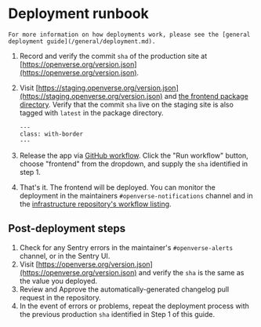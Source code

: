 # Deployment runbook

```{tip}
For more information on how deployments work, please see the [general deployment guide](/general/deployment.md).
```

1. Record and verify the commit `sha` of the production site at
   [https://openverse.org/version.json](https://openverse.org/version.json).
1. Visit
   [https://staging.openverse.org/version.json](https://staging.openverse.org/version.json)
   and
   [the frontend package directory](https://github.com/wordpress/openverse/pkgs/container/openverse-frontend).
   Verify that the commit `sha` live on the staging site is also tagged with
   `latest` in the package directory.

   ```{figure} /_static/package_directory_example.png
   ---
   class: with-border
   ---
   ```

1. Release the app via
   [GitHub workflow](https://github.com/WordPress/openverse/actions/workflows/release-app.yml).
   Click the "Run workflow" button, choose "frontend" from the dropdown, and
   supply the `sha` identified in step 1.
1. That's it. The frontend will be deployed. You can monitor the deployment in
   the maintainers `#openverse-notifications` channel and in the
   [infrastructure repository's workflow listing](https://github.com/WordPress/openverse-infrastructure/actions).

## Post-deployment steps

1. Check for any Sentry errors in the maintainer's `#openverse-alerts` channel,
   or in the Sentry UI.
1. Visit
   [https://openverse.org/version.json](https://openverse.org/version.json) and
   verify the `sha` is the same as the value you deployed.
1. Review and Approve the automatically-generated changelog pull request in the
   repository.
1. In the event of errors or problems, repeat the deployment process with the
   previous production `sha` identified in Step 1 of this guide.
